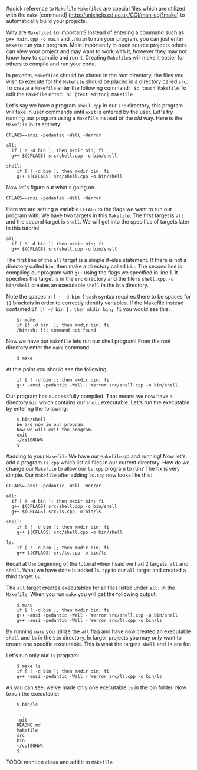 #quick reference to ```Makefile```
```Makefile```s are special files which are utilized with the ```make``` [command] (http://unixhelp.ed.ac.uk/CGI/man-cgi?make) to automatically build your projects.

Why are ```Makefile```s so important? Instead of entering a command such as ```g++ main.cpp -o main``` and ```./main``` to run your program, you can just enter ```make``` to run your program. Most importantly in open source projects others can view your project and may want to work with it, however they may not know how to compile and run it. Creating ```Makefile```s will make it easier for others to compile and run your code.

In projects, ```Makefile```s should be placed in the root directory, the files you wish to execute for the ```Makefile``` should be placed in a directory called ```src```. To create a ```Makefile``` enter the following command:
```	$: touch Makefile```
To edit the ```Makefile``` enter:
``` $: [text editor] Makefile```

Let's say we have a program ```shell.cpp``` in our ```src``` directory, this program will take in user commands until ```exit``` is entered by the user. Let's try running our program using a ```Makefile``` instead of the *old* way. Here is the ```Makefile``` in its entirety:

```
CFLAGS=-ansi -pedantic -Wall -Werror

all:
  if [ ! -d bin ]; then mkdir bin; fi
  g++ $(CFLAGS) src/shell.cpp -o bin/shell

shell: 
	if [ ! -d bin ]; then mkdir bin; fi
	g++ $(CFLAGS) src/shell.cpp -o bin/shell
```

Now let's figure out what's going on.
```
CFLAGS=-ansi -pedantic -Wall -Werror
```
Here we are setting a variable ```CFLAGS``` to the flags we want to run our program with.
We have two targets in this ```Makefile```. The first target is ```all``` and the second target is ```shell```. We will get into the specifics of targets later in this tutorial.

```
all:
  if [ ! -d bin ]; then mkdir bin; fi
  g++ $(CFLAGS) src/shell.cpp -o bin/shell
```
The first line of the ```all``` target is a simple if-else statement. If there is not a directory called ```bin```, then make a directory called ```bin```. 
The second line is compiling our program with ```g++``` using the flags we specified in line 1. It specifies the target is in the ```src``` directory and the file is ```shell.cpp```. ```-o bin/shell``` creates an executable ```shell``` in the ```bin``` directory. 

Note the spaces in ```[ ! -d bin ]``` ```bash``` syntax requires there to be spaces for ```[]``` brackets in order to correctly identify variables. If the Makefile instead contained ```if [! -d bin ]; then mkdir bin; fi``` you would see this:

```
	$: make
	if [! -d bin  ]; then mkdir bin; fi
	/bin/sh: [!: command not found
```

Now we have our ```Makefile``` lets run our shell program! From the root directory enter the ```make``` command.

```	
	$ make
```

At this point you should see the following:

```
	if [ ! -d bin ]; then mkdir bin; fi
	g++ -ansi -pedantic -Wall - Werror src/shell.cpp -o bin/shell
```

Our program has successfully compiled. That means we now have a directory ```bin``` which contains our ```shell``` executable. Let's run the executable by entering the following:

```
	$ bin/shell
	We are now in our program. 
	Now we will exit the program.
	exit
	~/cs100HW4
	$ 
```

#adding to your ```Makefile```
We have our ```Makefile``` up and running! Now let's add a program ```ls.cpp``` which list all files in our current directory. How do we change our ```Makefile``` to allow our ```ls.cpp``` program to run? The fix is very simple. Our ```Makefile``` after adding ```ls.cpp``` now looks like this: 

```
CFLAGS=-ansi -pedantic -Wall -Werror

all:
  if [ ! -d bin ]; then mkdir bin; fi
  g++ $(CFLAGS) src/shell.cpp -o bin/shell
  g++ $(CFLAGS) src/ls.cpp -o bin/ls

shell: 
	if [ ! -d bin ]; then mkdir bin; fi
	g++ $(CFLAGS) src/shell.cpp -o bin/shell

ls: 
	if [ ! -d bin ]; then mkdir bin; fi
	g++ $(CFLAGS) src/ls.cpp -o bin/ls
```

Recall at the beginning of the tutorial when I said we had 2 targets. ```all``` and ```shell```. What we have done is added ```ls.cpp``` to our ```all``` target and created a third target ```ls```.

The ```all``` target creates executables for all files listed under ```all:``` in the ```Makefile```. When you run ```make``` you will get the following output.

```
	$ make
	if [ ! -d bin ]; then mkdir bin; fi
	g++ -ansi -pedantic -Wall - Werror src/shell.cpp -o bin/shell
	g++ -ansi -pedantic -Wall - Werror src/ls.cpp -o bin/ls
```

By running ```make``` you utilize the ```all``` flag and have now created an executable ```shell``` and ```ls``` in the ```bin``` directory. In larger projects you may only want to create one specific executable. This is what the targets ```shell``` and ```ls``` are for.  

Let's run only our ```ls``` program:

```
	$ make ls
	if [ ! -d bin ]; then mkdir bin; fi
	g++ -ansi -pedantic -Wall - Werror src/ls.cpp -o bin/ls
```

As you can see, we've made only one executable ```ls``` in the bin folder. Now to run the executable:
```
	$ bin/ls
	.
	..
	.git
	README.md
	Makefile
	src
	bin
	~/cs100HW4
	$
```

TODO: mention ```clean``` and add it to ```Makefile```
